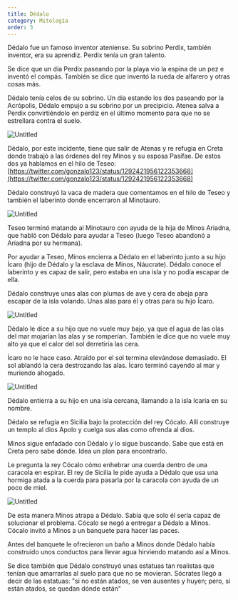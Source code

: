 ```yaml
---
title: Dédalo
category: Mitología
order: 3
---
```


Dédalo fue un famoso inventor ateniense. Su sobrino Perdix, también inventor, era su aprendiz. Perdix tenía un gran talento. 

Se dice que un día Perdix paseando por la playa vio la espina de un pez e inventó el compás. También se dice que inventó la rueda de alfarero y otras cosas más.

Dédalo tenía celos de su sobrino. Un día estando los dos paseando por la Acrópolis, Dédalo empujo a su sobrino por un precipicio. Atenea salva a Perdix convirtiéndolo en perdiz en el último momento para que no se estrellara contra el suelo.

![Untitled]({{site.baseurl}}/images/Dedalo%20acd788947ff44f129dc297ba7362a565/_El_increible_mito_de_Dedalo_y_su_hijo_Icaro__Enterese__.png)

Dédalo, por este incidente, tiene que salir de Atenas y re refugia en Creta donde trabajó a las órdenes del rey Minos y su esposa Pasífae. De estos dos ya hablamos en el hilo de Teseo: [https://twitter.com/gonzalo123/status/1292421956122353668](https://twitter.com/gonzalo123/status/1292421956122353668)

Dédalo construyó la vaca de madera que comentamos en el hilo de Teseo y también el laberinto donde encerraron al Minotauro. 

![Untitled]({{site.baseurl}}/images/Dedalo%20acd788947ff44f129dc297ba7362a565/Dedalo_y_el_minotauro___Belas_Artes_na_casa.png)

Teseo terminó matando al Minotauro con ayuda de la hija de Minos Ariadna, que habló con Dédalo para ayudar a Teseo (luego Teseo abandonó a Ariadna por su hermana).

Por ayudar a Teseo, Minos encierra a Dédalo en el laberinto junto a su hijo Ícaro (hijo de Dédalo y la esclava de Minos, Náucrate). Dédalo conoce el laberinto y es capaz de salir, pero estaba en una isla y no podía escapar de ella.

Dédalo construye unas alas con plumas de ave y cera de abeja para escapar de la isla volando. Unas alas para él y otras para su hijo Ícaro.

![Untitled]({{site.baseurl}}/images/Dedalo%20acd788947ff44f129dc297ba7362a565/Landon-IcarusandDaedalus_-_Dedalo_-_Wikipedia__la_enciclopedia_libre.png)

Dédalo le dice a su hijo que no vuele muy bajo, ya que el agua de las olas del mar mojarían las alas y se romperían. También le dice que no vuele muy alto ya que el calor del sol derretiría las cera.

Ícaro no le hace caso. Atraído por el sol termina elevándose demasiado. El sol ablandó la cera destrozando las alas. Ícaro terminó cayendo al mar y muriendo ahogado.

![Untitled]({{site.baseurl}}/images/Dedalo%20acd788947ff44f129dc297ba7362a565/Dedalo-mitologia_-_Dedalo_-_EcuRed.png)

Dédalo entierra a su hijo en una isla cercana, llamando a la isla Icaria en su nombre.

Dédalo se refugia en Sicilia bajo la protección del rey Cócalo. Allí construye un templo al dios Apolo y cuelga sus alas como ofrenda al dios.

Minos sigue enfadado con Dédalo y lo sigue buscando. Sabe que está en Creta pero sabe dónde. Idea un plan para encontrarlo.

Le pregunta la rey Cócalo cómo enhebrar una cuerda dentro de una caracola en espirar. El rey de Sicilia le pide ayuda a Dédalo que usa una hormiga atada a la cuerda para pasarla por la caracola con ayuda de un poco de miel.

![Untitled]({{site.baseurl}}/images/Dedalo%20acd788947ff44f129dc297ba7362a565/Theseus_Minotaur_Mosaic_-_Laberinto_de_Creta_-_Wikipedia__la_enciclopedia_libre.png)

De esta manera Minos atrapa a Dédalo. Sabía que solo él sería capaz de solucionar el problema. Cócalo se negó a entregar a Dédalo a Minos. Cócalo invitó a Minos a un banquete para hacer las paces.

Antes del banquete le ofrecieron un baño a Minos donde Dédalo había construido unos conductos para llevar agua hirviendo matando así a Minos.

Se dice también que Dédalo construyó unas estatuas tan realistas que tenían que amarrarlas al suelo para que no se movieran. Sócrates llegó a decir de las estatuas: "si no están atados, se ven ausentes y huyen; pero, si están atados, se quedan dónde están"
